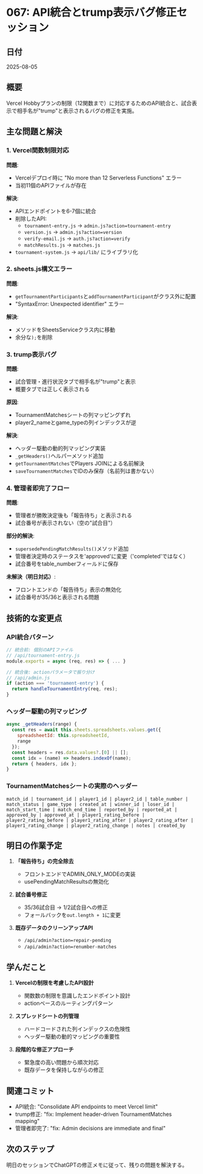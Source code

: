 # 067: API統合とtrump表示バグ修正セッション

## 日付
2025-08-05

## 概要
Vercel Hobbyプランの制限（12関数まで）に対応するためのAPI統合と、試合表示で相手名が"trump"と表示されるバグの修正を実施。

## 主な問題と解決

### 1. Vercel関数制限対応
**問題**: 
- Vercelデプロイ時に "No more than 12 Serverless Functions" エラー
- 当初11個のAPIファイルが存在

**解決**:
- APIエンドポイントを6-7個に統合
- 削除したAPI:
  - `tournament-entry.js` → `admin.js?action=tournament-entry`
  - `version.js` → `admin.js?action=version`  
  - `verify-email.js` → `auth.js?action=verify`
  - `matchResults.js` → `matches.js`
- `tournament-system.js` → `api/lib/` にライブラリ化

### 2. sheets.js構文エラー
**問題**:
- `getTournamentParticipants`と`addTournamentParticipant`がクラス外に配置
- "SyntaxError: Unexpected identifier" エラー

**解決**:
- メソッドをSheetsServiceクラス内に移動
- 余分な`);`を削除

### 3. trump表示バグ
**問題**:
- 試合管理・進行状況タブで相手名が"trump"と表示
- 概要タブでは正しく表示される

**原因**:
- TournamentMatchesシートの列マッピングずれ
- player2_nameとgame_typeの列インデックスが逆

**解決**:
- ヘッダー駆動の動的列マッピング実装
- `_getHeaders()`ヘルパーメソッド追加
- `getTournamentMatches`でPlayers JOINによる名前解決
- `saveTournamentMatches`でIDのみ保存（名前列は書かない）

### 4. 管理者即完了フロー
**問題**:
- 管理者が勝敗決定後も「報告待ち」と表示される
- 試合番号が表示されない（空の"試合目"）

**部分的解決**:
- `supersedePendingMatchResults()`メソッド追加
- 管理者決定時のステータスを'approved'に変更（'completed'ではなく）
- 試合番号をtable_numberフィールドに保存

**未解決（明日対応）**:
- フロントエンドの「報告待ち」表示の無効化
- 試合番号が35/36と表示される問題

## 技術的な変更点

### API統合パターン
```javascript
// 統合前: 個別のAPIファイル
// /api/tournament-entry.js
module.exports = async (req, res) => { ... }

// 統合後: actionパラメータで振り分け
// /api/admin.js
if (action === 'tournament-entry') {
  return handleTournamentEntry(req, res);
}
```

### ヘッダー駆動の列マッピング
```javascript
async _getHeaders(range) {
  const res = await this.sheets.spreadsheets.values.get({
    spreadsheetId: this.spreadsheetId,
    range
  });
  const headers = res.data.values?.[0] || [];
  const idx = (name) => headers.indexOf(name);
  return { headers, idx };
}
```

### TournamentMatchesシートの実際のヘッダー
```
match_id | tournament_id | player1_id | player2_id | table_number | match_status | game_type | created_at | winner_id | loser_id | match_start_time | match_end_time | reported_by | reported_at | approved_by | approved_at | player1_rating_before | player2_rating_before | player1_rating_after | player2_rating_after | player1_rating_change | player2_rating_change | notes | created_by
```

## 明日の作業予定

1. **「報告待ち」の完全除去**
   - フロントエンドでADMIN_ONLY_MODEの実装
   - usePendingMatchResultsの無効化

2. **試合番号修正**
   - 35/36試合目 → 1/2試合目への修正
   - フォールバックを`out.length + 1`に変更

3. **既存データのクリーンアップAPI**
   - `/api/admin?action=repair-pending`
   - `/api/admin?action=renumber-matches`

## 学んだこと

1. **Vercelの制限を考慮したAPI設計**
   - 関数数の制限を意識したエンドポイント設計
   - actionベースのルーティングパターン

2. **スプレッドシートの列管理**
   - ハードコードされた列インデックスの危険性
   - ヘッダー駆動の動的マッピングの重要性

3. **段階的な修正アプローチ**
   - 緊急度の高い問題から順次対応
   - 既存データを保持しながらの修正

## 関連コミット
- API統合: "Consolidate API endpoints to meet Vercel limit"
- trump修正: "fix: Implement header-driven TournamentMatches mapping"
- 管理者即完了: "fix: Admin decisions are immediate and final"

## 次のステップ
明日のセッションでChatGPTの修正メモに従って、残りの問題を解決する。